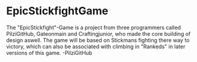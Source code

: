 # EpicStickfightGame
The "EpicStickfight"-Game is a project from three programmers called PilziGitHub, Gateonmain and Craftingjunior, who made the core building of design aswell.
The game will be based on Stickmans fighting there way to victory, which can also be associated with climbing in "Rankeds" in later versions of this game.
-PilziGitHub
